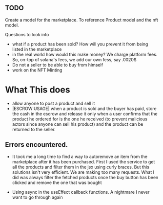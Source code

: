 
## TODO
Create a model for the marketplace. To reference Product model and the nft model.  

Questions to look into
- what if a product has been sold? How will you prevent it from being listed in the marketplace
- in the real world how would this make money? We charge platform fees. So, on-top of solana's fees, we add our own fess, say .0020$ 
- Do not a seller to be able to buy from himself
- work on the NFT Minting

# What This does
- allow anyone to post a product and sell it
- |ESCROW USAGE| when a product is sold and the buyer has paid, store the cash in the escrow and release it only when a user confirms that the product he ordered for is the one he  received (to prevent malicious actors since anyone can sell his product) and the product can be returned to the seller. 

## Errors encountered. 
- It took me a long time to find a way to autoremove an item from the marketplace after it has been purchased. First I used the service to get all the products and filter them in the jsx using curly braces. But this solutions isn't very efficient. We are making too many requests. What I did was always filter the fetched products once the buy button has been clicked and remove the one that was bought

- Using async in the useEffect callback functions. A nightmare I never want to go through again